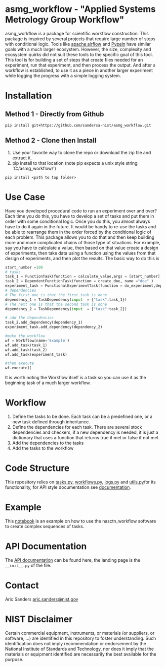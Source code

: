 # asmg_workflow - "Applied Systems Metrology Group Workflow"
asmg_workflow is a package for scientific workflow construction. This package is inspired by several projects that require large number of steps with conditional logic. Tools like [apache airflow](https://airflow.apache.org/docs/apache-airflow/stable/index.html) and [Pypeln](https://cgarciae.github.io/pypeln/) have similar goals with a much larger ecosystem. However, the size, complexity and ecosystem quirks did not suit these tools to the specific goal of this tool. This tool is for building a set of steps that create files needed for an experiment, run that experiment, and then process the output. And after a workflow is established, to use it as a piece in another larger experiment while logging the progress with a simple logging system.

# Installation 
## Method 1 - Directly from Github
```shell
pip install git+https://github.com/sandersa-nist/asmg_workflow.git
```
## Method 2 - Clone then Install
1. Use your favorite way to clone the repo or download the zip file and extract it.  
2. pip install to that location (note pip expects a unix style string 'C:/asmg_workflow/')

```shell
pip install <path to top folder>
```
# Use Case
Have you developed procedural code to run an experiment over and over? Each time you do this, you have to develop a set of tasks and put them in order with some conditional logic. Once you do this, you almost always have to do it again in the future. It would be handy to re-use the tasks and be able to rearrange them in the order forced by the conditional logic of each problem. This package allows you to do that and then keep building more and more complicated chains of those type of situations.
For example, say you have to calculate a value, then based on that value create a design of experiments, then take data using a function using the values from that design of experiments, and then plot the results. The basic way to do this is
```python 
start_number =100
# tasks
task_1 = FunctionTask(function = calculate_value,args = [start_number],name = "calculate value")
task_2 = DependentFunctionTask(function = create_doe, name ="doe" )
experiment_task = FunctionalExperimentTask(function = do_experiment,dependent_run_list = True)
# dependencies
# The first one is that the first task is done
dependency_1 = TaskDependency(input  = {"task":task_1})
# The next one is that the second task is done
dependency_2 = TaskDependency(input  = {"task":task_2})

# add the dependencies
task_2.add_dependency(dependency_1)
experiment_task.add_dependency(dependency_2)

#make the workflow
wf = Workflow(name='Example')
wf.add_task(task_1)
wf.add_task(task_2)
wf.add_task(experiment_task)

#then execute
wf.execute()

```
It is worth noting the Workflow itself is a task so you can use it as the beginning task of a much larger workflow.
 

# Workflow
1. Define the tasks to be done. Each task can be a predefined one, or a new task defined through inheritance.
2. Define the dependencies for each task. There are several stock dependencies and checkers, if a new dependency is needed, it is just a dictionary that uses a function that returns true if met or false if not met.
3. Add the dependencies to the tasks 
4. Add the tasks to the workflow


# Code Structure
This repository relies on [tasks.py](./asmg_workflow/tasks.py), [workflows.py](./asmg_workflow/workflows.py), [logs.py](./asmg_workflow/logs.py) and [utils.py](./asmg_workflow/utils.py)for its functionality, for API style documentation see [documentation](https://pages.nist.gov/asmg_workflow).

# Example
This [notebook](./examples/workflow_tasks_example.ipynb) is an example on how to use the nasctn_workflow software to create complex sequences of tasks.
# API Documentation
The [API documentation](https://pages.nist.gov/asmg_workflow) can be found here, the landing page is the `__init__.py` of the file.

# Contact
Aric Sanders [aric.sanders@nist.gov](mailto:aric.sanders@nist.gov)


# NIST Disclaimer
Certain commercial equipment, instruments, or materials (or suppliers, or software, ...) are identified in this repository to foster understanding. Such identification does not imply recommendation or endorsement by the National Institute of Standards and Technology, nor does it imply that the materials or equipment identified are necessarily the best available for the purpose.